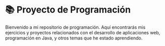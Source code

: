 # 📚 Proyecto de Programación

Bienvenido a mi repositorio de programación. Aquí encontrarás mis ejercicios y proyectos relacionados con el desarrollo de aplicaciones web, programación en Java, y otros temas que he estado aprendiendo. 


